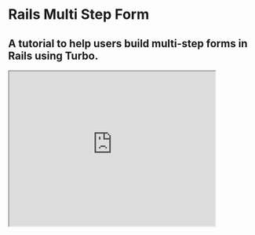 # Rails Multi Step Form

## A tutorial to help users build multi-step forms in Rails using Turbo.

<iframe width="420" height="315"
src="https://www.youtube.com/watch?v=3SsmLfgFUyU">
</iframe>
